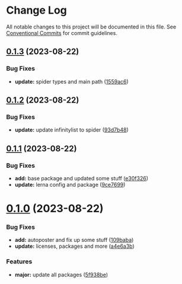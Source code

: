 # Change Log

All notable changes to this project will be documented in this file.
See [Conventional Commits](https://conventionalcommits.org) for commit guidelines.

## [0.1.3](https://github.com/InfinityBotList/node-sdk/compare/v0.1.2...v0.1.3) (2023-08-22)

### Bug Fixes

-   **update:** spider types and main path ([1559ac6](https://github.com/InfinityBotList/node-sdk/commit/1559ac635203871247c48719dff394d8afe3ba69))

## [0.1.2](https://github.com/InfinityBotList/node-sdk/compare/v0.1.1...v0.1.2) (2023-08-22)

### Bug Fixes

-   **update:** update infinitylist to spider ([93d7b48](https://github.com/InfinityBotList/node-sdk/commit/93d7b486bd57e1a6596a5973a8bf5d9046a47bbc))

## [0.1.1](https://github.com/InfinityBotList/node-sdk/compare/v0.1.0...v0.1.1) (2023-08-22)

### Bug Fixes

-   **add:** base package and updated some stuff ([e30f326](https://github.com/InfinityBotList/node-sdk/commit/e30f3265f777f66c641129651e0db05985f7c7a0))
-   **update:** lerna config and package ([9ce7699](https://github.com/InfinityBotList/node-sdk/commit/9ce769990e665d8cd8232f1773dd67e4a0f62ee1))

# [0.1.0](https://github.com/InfinityBotList/node-sdk/compare/v0.0.2-patch1...v0.1.0) (2023-08-22)

### Bug Fixes

-   **add:** autoposter and fix up some stuff ([109baba](https://github.com/InfinityBotList/node-sdk/commit/109baba49a25abf4a0756bbd30c9a866a390112a))
-   **update:** licenses, packages and more ([a4e6a3b](https://github.com/InfinityBotList/node-sdk/commit/a4e6a3bf27f92e7c8819f13ac76a9d456cc354a2))

### Features

-   **major:** update all packages ([5f938be](https://github.com/InfinityBotList/node-sdk/commit/5f938be742864bc69b6579ceb667f367d169c971))
